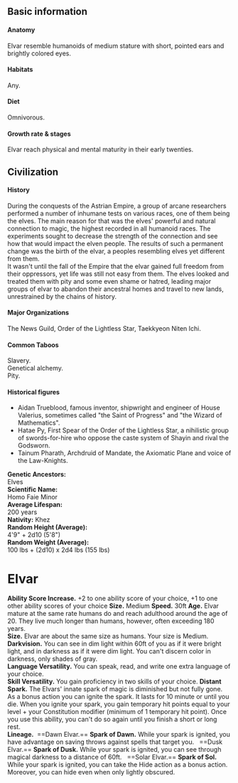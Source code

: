 ## Basic information
#### Anatomy
Elvar resemble humanoids of medium stature with short, pointed ears and brightly colored eyes.
#### Habitats
Any.
#### Diet
Omnivorous.
#### Growth rate & stages
Elvar reach physical and mental maturity in their early twenties.
## Civilization
#### History
During the conquests of the Astrian Empire, a group of arcane researchers performed a number of inhumane tests on various races, one of them being the elves. The main reason for that was the elves' powerful and natural connection to magic, the highest recorded in all humanoid races. The experiments sought to decrease the strength of the connection and see how that would impact the elven people. The results of such a permanent change was the birth of the elvar, a peoples resembling elves yet different from them.  
It wasn't until the fall of the Empire that the elvar gained full freedom from their oppressors, yet life was still not easy from them. The elves looked and treated them with pity and some even shame or hatred, leading major groups of elvar to abandon their ancestral homes and travel to new lands, unrestrained by the chains of history.
#### Major Organizations
The News Guild, Order of the Lightless Star, Taekkyeon Niten Ichi.
#### Common Taboos
Slavery.  
Genetical alchemy.  
Pity.
#### Historical figures
- Aidan Trueblood, famous inventor, shipwright and engineer of House Valerius, sometimes called "the Saint of Progress" and "the Wizard of Mathematics".
- Hatae Py, First Spear of the Order of the Lightless Star, a nihilistic group of swords-for-hire who oppose the caste system of Shayin and rival the Godsworn.
- Tainum Pharath, Archdruid of Mandate, the Axiomatic Plane and voice of the Law-Knights.

**Genetic Ancestors:**  
Elves  
**Scientific Name:**  
Homo Faie Minor  
**Average Lifespan:**  
200 years  
**Nativity:**
Khez  
**Random Height (Average):**  
4'9" + 2d10 (5'8")  
**Random Weight (Average):**  
100 lbs + (2d10) x 2d4 lbs (155 lbs)
# Elvar
**Ability Score Increase.** +2 to one ability score of your choice, +1 to one other ability scores of your choice
**Size.** Medium
**Speed.** 30ft
**Age.** Elvar mature at the same rate humans do and reach adulthood around the age of 20. They live much longer than humans, however, often exceeding 180 years.  
**Size.** Elvar are about the same size as humans. Your size is Medium.  
**Darkvision.** You can see in dim light within 60ft of you as if it were bright light, and in darkness as if it were dim light. You can't discern color in darkness, only shades of gray.  
**Language Versatility.** You can speak, read, and write one extra language of your choice.  
**Skill Versatility.** You gain proficiency in two skills of your choice.
**Distant Spark.** The Elvars' innate spark of magic is diminished but not fully gone. As a bonus action you can ignite the spark. It lasts for 10 minute or until you die. When you ignite your spark, you gain temporary hit points equal to your level + your Constitution modifier (minimum of 1 temporary hit point). Once you use this ability, you can't do so again until you finish a short or long rest.  
**Lineage.**  
==Dawn Elvar.==
**Spark of Dawn.** While your spark is ignited, you have advantage on saving throws against spells that target you.   
==Dusk Elvar.==
**Spark of Dusk.** While your spark is ignited, you can see through magical darkness to a distance of 60ft.   
==Solar Elvar.==
**Spark of Sol.** While your spark is ignited, you can take the Hide action as a bonus action. Moreover, you can hide even when only lightly obscured.